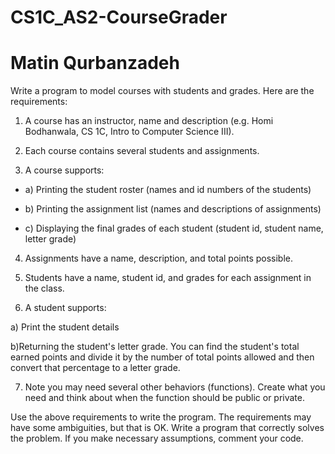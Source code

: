 # CS1C_AS2-CourseGrader
# Matin Qurbanzadeh 
Write a program to model courses with students and grades. Here are the requirements:

1. A course has an instructor, name and description (e.g. Homi Bodhanwala, CS 1C, Intro to Computer Science III).

2. Each course contains several students and assignments.

3. A course supports:

- a) Printing the student roster (names and id numbers of the students)

- b) Printing the assignment list (names and descriptions of assignments)

- c) Displaying the final grades of each student (student id, student name, letter grade)

4. Assignments have a name, description, and total points possible.

5. Students have a name, student id, and grades for each assignment in the class.

6. A student supports:

a) Print the student details

b)Returning the student's letter grade. You can find the student's total earned points and divide it by the number of total points allowed and then convert that percentage to a letter grade.

7. Note you may need several other behaviors (functions). Create what you need and think about when the function should be public or private.

Use the above requirements to write the program. The requirements may have some ambiguities, but that is OK. Write a program that correctly solves the problem. If you make necessary assumptions, comment your code.